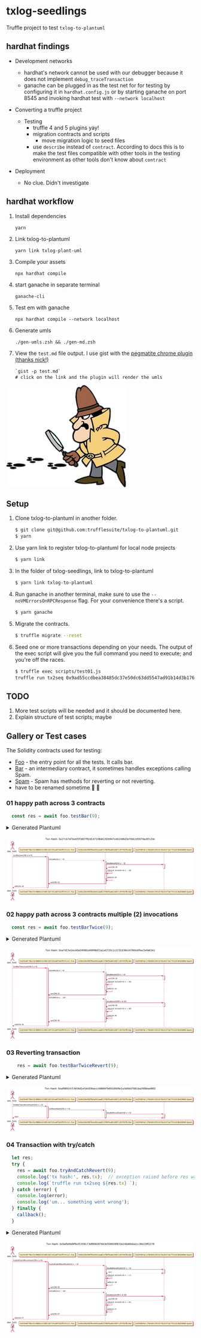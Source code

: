 # txlog-seedlings

Truffle project to test `txlog-to-plantuml`


## hardhat findings

  - Development networks
    - hardhat's network cannot be used with our debugger because it does not
      implement `debug_traceTransaction`
    - ganache can be plugged in as the test net for for testing by configuring
      it in `hardhat.config.js` or by starting ganache on port 8545 and
      invoking hardhat test with `--network localhost`

  - Converting a truffle project
    - Testing
      - truffle 4 and 5 plugins yay!
      - migration contracts and scripts
        - move migration logic to seed files
      - use `describe` instead of `contract`. According to docs this is to make
        the test files compatible with other tools in the testing environment
        as other tools don't know about `contract`

  - Deployment
    - No clue. Didn't investigate

## hardhat workflow

1. Install dependencies
   ```
   yarn
   ```
1. Link txlog-to-plantuml
   ```
   yarn link txlog-plant-uml

   ```
1. Compile your assets
   ```
   npx hardhat compile

   ```
1. start ganache in separate terminal
   ```
   ganache-cli
   ```
1. Test em with ganache
   ```
   npx hardhat compile --network localhost

   ```
1. Generate umls
   ```
   ./gen-umls.zsh && ./gen-md.zsh

   ```
1. View the `test.md` file output. I use gist with the [pegmatite chrome plugin (thanks nick!)](https://chrome.google.com/webstore/detail/pegmatite/jegkfbnfbfnohncpcfcimepibmhlkldo?hl=en)
   ```
   `gist -p test.md`
   # click on the link and the plugin will render the umls

   ```

![Transaction trail](images/pink-panther.jpg)


## Setup

1. Clone txlog-to-plantuml in another folder.
   ```sh
   $ git clone git@github.com:trufflesuite/txlog-to-plantuml.git
   $ yarn
   ```
1. Use yarn link to register txlog-to-plantuml for local node projects
   ```sh
   $ yarn link
   ```
1. In the folder of txlog-seedlings, link to txlog-to-plantuml
   ```sh
   $ yarn link txlog-to-plantuml
   ```
1. Run ganache in another terminal, make sure to use the
   `--noVMErrorsOnRPCResponse` flag. For your convenience there's a script.

   ```sh
   $ yarn ganache
   ```
1. Migrate the contracts.
   ```sh
   $ truffle migrate --reset
   ```
1. Seed one or more transactions depending on your needs. The output of the
   exec script will give you the full command you need to execute; and you're
   off the races.
   ```sh
   $ truffle exec scripts/test01.js
   truffle run tx2seq 0x9ad55ccdbea38485dc37e50dc63dd5547ad91b14d3b176b0d196d8b10967e78c
   ```

## TODO
1. More test scripts will be needed and it should be documented here.
1. Explain structure of test scripts; maybe

## Gallery or Test cases

The Solidity contracts used for testing:
  * [Foo](contracts/Foo.sol) - the entry point for all the tests. It calls bar.
  * [Bar](contracts/Bar.sol) - an intermediary contract, it sometimes handles exceptions calling Spam.
  * [Spam](contracts/Spam.sol) - Spam has methods for reverting or not reverting.
  * have to be renamed sometime :see_no_evil: :thinking:
### 01 happy path across 3 contracts


```javascript
  const res = await foo.testBar(9);
```

<details><summary>Generated Plantuml</summary>

```
title Txn Hash: 0x27cb7ef3ee05f3d07f92d147108de192b947ceb10d6d3e76dc2d5679ac87c24c

actor eow as "3A4..7e5C"
participant p1 as "0xD5e6F7Be33c98B6C633851bF191a4F5ADf07e11C:Foo"
participant p2 as "0x9A2bb09EfbAe061aadC0780fAa40168713979Dfb:Bar"
participant p3 as "0xDFd0FaC17BA6915931F3b24373a7701DC8AE6868:Spam"

eow -> p1 ++ : testBar(uint256 x = 9)
p1 -> p2 ++ : inc(uint256 x = 9)
p2 -> p3 ++ : double(uint256 x = 9)
p3 -> p2 -- : uint256 18
p2 -> p2 ++ : internal_inc(uint256 x = 18)
p2 -> p2 -- : uint256 19
p2 -> p1 -- : uint256 19
p1 -> eow -- : uint256 19

```

</details>

![](images/gallery/test01.png)

### 02 happy path across 3 contracts multiple (2) invocations


```javascript
  const res = await foo.testBarTwice(9);
```

<details><summary>Generated Plantuml</summary>

```
title Txn Hash: 0xa7d15e2ec40a59fd92afd998d72a1a5720c1c2232438e1676644f6ac5efa6341

actor eow as "3A4..7e5C"
participant p1 as "0xD5e6F7Be33c98B6C633851bF191a4F5ADf07e11C:Foo"
participant p2 as "0x9A2bb09EfbAe061aadC0780fAa40168713979Dfb:Bar"
participant p3 as "0xDFd0FaC17BA6915931F3b24373a7701DC8AE6868:Spam"

eow -> p1 ++ : testBarTwice(uint256 x = 9)
p1 -> p2 ++ : inc(uint256 x = 9)
p2 -> p3 ++ : double(uint256 x = 9)
p3 -> p2 -- : uint256 18
p2 -> p2 ++ : internal_inc(uint256 x = 18)
p2 -> p2 -- : uint256 19
p2 -> p1 -- : uint256 19
p1 -> p2 ++ : inc(uint256 x = 19)
p2 -> p3 ++ : double(uint256 x = 19)
p3 -> p2 -- : uint256 38
p2 -> p2 ++ : internal_inc(uint256 x = 38)
p2 -> p2 -- : uint256 39
p2 -> p1 -- : uint256 39
p1 -> eow -- : uint256 39

```

</details>

![](images/gallery/test02.png)

### 03 Reverting transaction

```javascript
    res = await foo.testBarTwiceRevert(9);
```

<details><summary>Generated Plantuml</summary>

```
title Txn Hash: 0xaf0691fc53b56d1e5dc83baccc9d6697b6916926e1a346b47081ba2908ea4802

actor eow as "3A4..7e5C"
participant p1 as "0xD5e6F7Be33c98B6C633851bF191a4F5ADf07e11C:Foo"
participant p2 as "0x9A2bb09EfbAe061aadC0780fAa40168713979Dfb:Bar"
participant p3 as "0xDFd0FaC17BA6915931F3b24373a7701DC8AE6868:Spam"

eow -> p1 ++ : testBarTwiceRevert(uint256 x = 9)
p1 -> p2 ++ : incRevert(uint256 x = 9)
p2 -> p3 ++ : doubleRevert(uint256 x = 9)
p3 x--> eow: rats!
deactivate p3
deactivate p2
deactivate p1

```

</details>

![](images/gallery/test03.png)

### 04 Transaction with try/catch

```javascript
  let res;
  try {
    res = await foo.tryAndCatchRevert(9);
    console.log('tx hash:', res.tx);  // exception raised before res was assigned :(
    console.log(`truffle run tx2seq ${res.tx} `);
  } catch (error) {
    console.log(error);
    console.log('um... something went wrong');
  } finally {
    callback();
  }
```

<details><summary>Generated Plantuml</summary>

```
title Txn Hash: 0x9afb09d9f9c05358173df808287663e509928f833e246d0b6a2cc38419ff2278

actor eow as "3A4..7e5C"
participant p1 as "0xD5e6F7Be33c98B6C633851bF191a4F5ADf07e11C:Foo"
participant p2 as "0x9A2bb09EfbAe061aadC0780fAa40168713979Dfb:Bar"
participant p3 as "0xDFd0FaC17BA6915931F3b24373a7701DC8AE6868:Spam"

eow -> p1 ++ : tryAndCatchRevert(uint256 x = 9)
p1 -> p2 ++ : tryAndCatchRevert(uint256 x = 9)
p2 -> p3 ++ : doubleRevert(uint256 x = 9)
p3 x--> p2: rats!
deactivate p3
p2 -> p2 ++ : internal_inc(uint256 x = 17)
p2 -> p2 -- : uint256 18
p2 -> p1 -- : uint256 18
p1 -> p2 ++ : inc(uint256 x = 18)
p2 -> p3 ++ : double(uint256 x = 18)
p3 -> p2 -- : uint256 36
p2 -> p2 ++ : internal_inc(uint256 x = 36)
p2 -> p2 -- : uint256 37
p2 -> p1 -- : uint256 37
p1 -> eow -- : uint256 37

```

</details>

![](images/gallery/test04.png)
